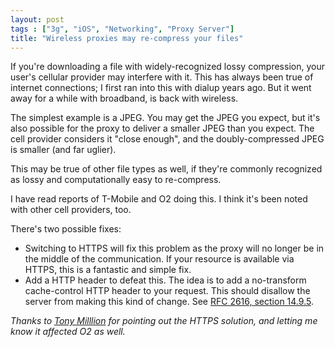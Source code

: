 ```yaml
---
layout: post
tags : ["3g", "iOS", "Networking", "Proxy Server"]
title: "Wireless proxies may re-compress your files"
---
```

If you're downloading a file with widely-recognized lossy compression, your user's cellular provider may interfere with it. This has always been true of internet connections; I first ran into this with dialup years ago. But it went away for a while with broadband, is back with wireless.

The simplest example is a JPEG. You may get the JPEG you expect, but it's also possible for the proxy to deliver a smaller JPEG than you expect. The cell provider considers it "close enough", and the doubly-compressed JPEG is smaller (and far uglier).

This may be true of other file types as well, if they're commonly recognized as lossy and computationally easy to re-compress.

I have read reports of T-Mobile and O2 doing this. I think it's been noted with other cell providers, too.

There's two possible fixes:

* Switching to HTTPS will fix this problem as the proxy will no longer be in the middle of the communication. If your resource is available via HTTPS, this is a fantastic and simple fix.
* Add a HTTP header to defeat this. The idea is to add a no-transform cache-control HTTP header to your request. This should disallow the server from making this kind of change. See [RFC 2616, section 14.9.5](http://www.w3.org/Protocols/rfc2616/rfc2616-sec14.html#sec14.9.5).

*Thanks to [Tony Milllion](http://www.tonymillion.com) for pointing out the HTTPS solution, and letting me know it affected O2 as well.*